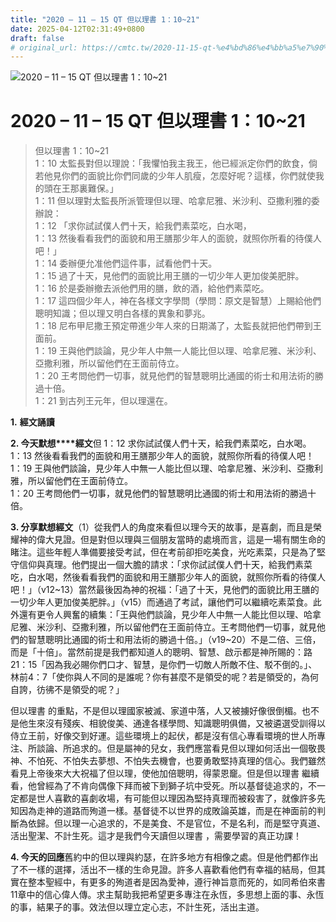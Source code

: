 ```yaml
---
title: "2020 – 11 – 15 QT 但以理書 1：10~21"
date: 2025-04-12T02:31:49+0800
draft: false
# original_url: https://cmtc.tw/2020-11-15-qt-%e4%bd%86%e4%bb%a5%e7%90%86%e6%9b%b8-1%ef%bc%9a1021
---
```


![2020 – 11 – 15 QT 但以理書 1：10~21](/images/qt.jpg   "2020 – 11 – 15 QT 但以理書 1：10~21")

# 2020 – 11 – 15 QT 但以理書 1：10~21

> 但以理書 1：10~21  
> 1：10 太監長對但以理說：「我懼怕我主我王，他已經派定你們的飲食，倘若他見你們的面貌比你們同歲的少年人肌瘦，怎麼好呢？這樣，你們就使我的頭在王那裏難保。」  
> 1：11 但以理對太監長所派管理但以理、哈拿尼雅、米沙利、亞撒利雅的委辦說：  
> 1：12 「求你試試僕人們十天，給我們素菜吃，白水喝，  
> 1：13 然後看看我們的面貌和用王膳那少年人的面貌，就照你所看的待僕人吧！」  
> 1：14 委辦便允准他們這件事，試看他們十天。  
> 1：15 過了十天，見他們的面貌比用王膳的一切少年人更加俊美肥胖。  
> 1：16 於是委辦撤去派他們用的膳，飲的酒，給他們素菜吃。  
> 1：17 這四個少年人，神在各樣文字學問（學問：原文是智慧）上賜給他們聰明知識；但以理又明白各樣的異象和夢兆。  
> 1：18 尼布甲尼撒王預定帶進少年人來的日期滿了，太監長就把他們帶到王面前。  
> 1：19 王與他們談論，見少年人中無一人能比但以理、哈拿尼雅、米沙利、亞撒利雅，所以留他們在王面前侍立。  
> 1：20 王考問他們一切事，就見他們的智慧聰明比通國的術士和用法術的勝過十倍。  
> 1：21 到古列王元年，但以理還在。

**1.** **經文誦讀**

**2. 今天默想****經文**但 1：12 求你試試僕人們十天，給我們素菜吃，白水喝。  
1：13 然後看看我們的面貌和用王膳那少年人的面貌，就照你所看的待僕人吧！  
1：19 王與他們談論，見少年人中無一人能比但以理、哈拿尼雅、米沙利、亞撒利雅，所以留他們在王面前侍立。  
1：20 王考問他們一切事，就見他們的智慧聰明比通國的術士和用法術的勝過十倍。

**3. 分享默想經文**（1）從我們人的角度來看但以理今天的故事，是喜劇，而且是榮耀神的偉大見證。但是對但以理與三個朋友當時的處境而言，這是一場有關生命的睹注。這些年輕人準備要接受考試，但在考前卻拒吃美食，光吃素菜，只是為了堅守信仰與真理。他們提出一個大膽的請求：「求你試試僕人們十天，給我們素菜吃，白水喝，然後看看我們的面貌和用王膳那少年人的面貌，就照你所看的待僕人吧！」（v12~13）當然最後因為神的祝福：「過了十天，見他們的面貌比用王膳的一切少年人更加俊美肥胖。」（v15）而通過了考試，讓他們可以繼續吃素菜食。此外還有更令人興奮的續集：「王與他們談論，見少年人中無一人能比但以理、哈拿尼雅、米沙利、亞撒利雅，所以留他們在王面前侍立。王考問他們一切事，就見他們的智慧聰明比通國的術士和用法術的勝過十倍。」（v19~20）不是二倍、三倍，而是「十倍」。當然前提是我們都知道人的聰明、智慧、啟示都是神所賜的：路21：15「因為我必賜你們口才、智慧，是你們一切敵人所敵不住、駁不倒的。」、林前4：7「使你與人不同的是誰呢？你有甚麼不是領受的呢？若是領受的，為何自誇，彷彿不是領受的呢？」

但以理書 的重點，不是但以理國家被滅、家道中落，人又被擄好像很倒楣。也不是他生來沒有殘疾、相貌俊美、通達各樣學問、知識聰明俱備，又被遴選受訓得以侍立王前，好像交到好運。這些環境上的起伏，都是沒有信心專看環境的世人所專注、所談論、所追求的。但是屬神的兒女，我們應當看見但以理如何活出一個敬畏神、不怕死、不怕失去夢想、不怕失去機會，也要勇敢堅持真理的信心。我們雖然看見上帝後來大大祝福了但以理，使他加倍聰明，得蒙恩竉。但是但以理書 繼續看，他曾經為了不肯向偶像下拜而被下到獅子坑中受死。所以基督徒追求的，不一定都是世人喜歡的喜劇收場，有可能但以理因為堅持真理而被殺害了，就像許多先知因為走神的道路而殉道一樣。基督徒不以世界的成敗論英雄，而是在神面前的判斷為依歸。但以理一心追求的，不是美食、不是官位，不是名利，而是堅守真道、活出聖潔、不計生死。這才是我們今天讀但以理書 ，需要學習的真正功課！

**4. 今天的回應**舊約中的但以理與約瑟，在許多地方有相像之處。但是他們都作出了不一樣的選擇，活出不一樣的生命見證。許多人喜歡看他們有幸福的結局，但其實在整本聖經中，有更多的殉道者是因為愛神，遵行神旨意而死的，如同希伯來書11章中的信心偉人傳。求主幫助我把希望更多專注在永恆，多思想上面的事、永恆的事，結果子的事。效法但以理立定心志，不計生死，活出主道。